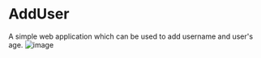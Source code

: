 # AddUser
A simple web application which can be used to add username and user's age. 
![image](https://user-images.githubusercontent.com/47643470/142714656-5c50abdd-a11e-4b65-8cc5-c87a4b4a5708.png)
